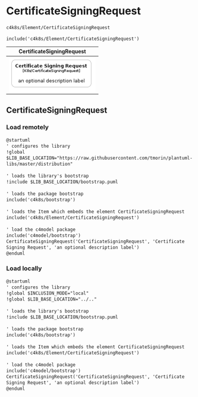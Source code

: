# CertificateSigningRequest


```text
c4k8s/Element/CertificateSigningRequest
```

```text
include('c4k8s/Element/CertificateSigningRequest')
```



| CertificateSigningRequest |
| :---: |
| ![illustration for CertificateSigningRequest](../../c4k8s/Element/CertificateSigningRequest.Local.png) |




## CertificateSigningRequest

### Load remotely
```plantuml
@startuml
' configures the library
!global $LIB_BASE_LOCATION="https://raw.githubusercontent.com/tmorin/plantuml-libs/master/distribution"

' loads the library's bootstrap
!include $LIB_BASE_LOCATION/bootstrap.puml

' loads the package bootstrap
include('c4k8s/bootstrap')

' loads the Item which embeds the element CertificateSigningRequest
include('c4k8s/Element/CertificateSigningRequest')

' load the c4model package
include('c4model/bootstrap')
CertificateSigningRequest('CertificateSigningRequest', 'Certificate Signing Request', 'an optional description label')
@enduml
```

### Load locally
```plantuml
@startuml
' configures the library
!global $INCLUSION_MODE="local"
!global $LIB_BASE_LOCATION="../.."

' loads the library's bootstrap
!include $LIB_BASE_LOCATION/bootstrap.puml

' loads the package bootstrap
include('c4k8s/bootstrap')

' loads the Item which embeds the element CertificateSigningRequest
include('c4k8s/Element/CertificateSigningRequest')

' load the c4model package
include('c4model/bootstrap')
CertificateSigningRequest('CertificateSigningRequest', 'Certificate Signing Request', 'an optional description label')
@enduml
```

